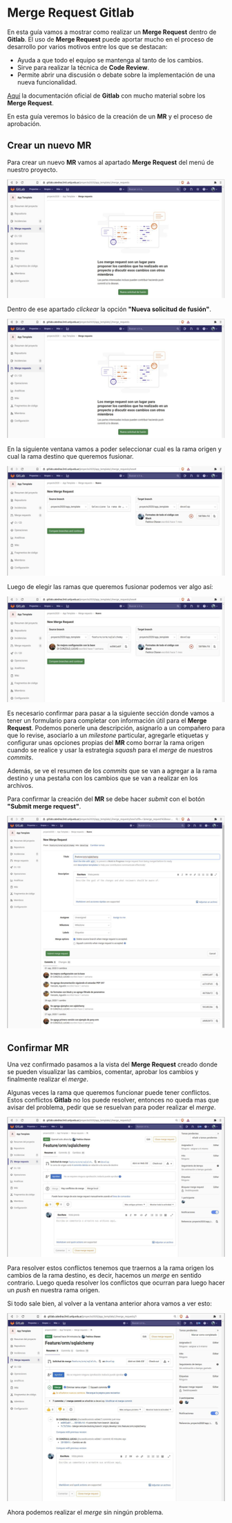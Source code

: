 # Merge Request Gitlab

En esta guía vamos a mostrar como realizar un **Merge Request** dentro de
**Gitlab**.
El uso de **Merge Request** puede aportar mucho en el proceso de desarrollo por
varios motivos entre los que se destacan:

- Ayuda a que todo el equipo se mantenga al tanto de los cambios.
- Sirve para realizar la técnica de **Code Review**.
- Permite abrir una discusión o debate sobre la implementación de una nueva
  funcionalidad.

[Aquí](https://docs.gitlab.com/ee/user/project/merge_requests/) la documentación
oficial de **Gitlab** con mucho material sobre los **Merge Request**.

En esta guía veremos lo básico de la creación de un **MR** y el proceso de
aprobación.

## Crear un nuevo MR

Para crear un nuevo **MR** vamos al apartado **Merge Request** del menú
de nuestro proyecto.

![Merge Request](img/mr_1.jpg)

Dentro de ese apartado *clickear* la opción **"Nueva solicitud de fusión"**.

![New Merge Request](img/mr_2.jpg)

En la siguiente ventana vamos a poder seleccionar cual es la rama origen y cual
la rama destino que queremos fusionar.

![Choice Branches](img/mr_3.jpg)

Luego de elegir las ramas que queremos fusionar podemos ver algo así:

![Choiced Branches](img/mr_4.jpg)

Es necesario confirmar para pasar a la siguiente sección donde vamos a tener
un formulario para completar con información útil para el **Merge Request**.
Podemos ponerle una descripción, asignarlo a un compañero para que lo revise,
asociarlo a un *milestone* particular, agregarle etiquetas y configurar unas
opciones propias del **MR** como borrar la rama origen cuando se realice y usar la
estrategia *squash* para el *merge* de nuestros *commits*.

Además, se ve el resumen de los *commits* que se van a agregar a la rama destino
y una pestaña con los cambios que se van a realizar en los archivos.

Para confirmar la creación del **MR** se debe hacer *submit* con el botón
**"Submit merge request"**.

![Merge Request Form](img/mr_5.jpg)

## Confirmar MR

Una vez confirmado pasamos a la vista del **Merge Request** creado donde se
pueden visualizar las cambios, comentar, aprobar los cambios y finalmente
realizar el *merge*.

Algunas veces la rama que queremos funcionar puede tener conflictos. Estos
conflictos **Gitlab** no los puede resolver, entonces no queda mas que avisar
del problema, pedir que se resuelvan para poder realizar el *merge*.

![Merge Request with conflicts](img/mr_6.jpg)

Para resolver estos conflictos tenemos que traernos a la rama origen los cambios
de la rama destino, es decir, hacemos un *merge* en sentido contrario. Luego queda
resolver los conflictos que ocurran para luego hacer un *push* en nuestra rama
origen.

Si todo sale bien, al volver a la ventana anterior ahora vamos a ver esto:

![Merge Request without conflics](img/mr_7.jpg)

Ahora podemos realizar el *merge* sin ningún problema.
